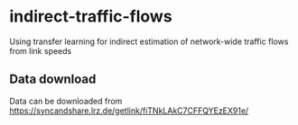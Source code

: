 # indirect-traffic-flows
Using transfer learning for indirect estimation of network-wide traffic flows from link speeds

## Data download
Data can be downloaded from https://syncandshare.lrz.de/getlink/fiTNkLAkC7CFFQYEzEX91e/
